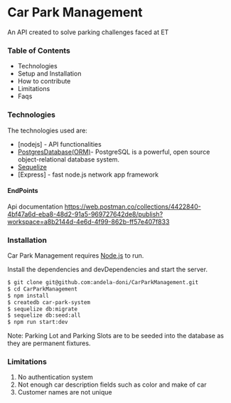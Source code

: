 # Car Park Management


An API created to solve parking challenges faced at ET


### Table of Contents
  - Technologies
  - Setup and Installation
  - How to contribute
  - Limitations
  - Faqs
  

### Technologies 
The technologies used are:

* [nodejs] - API functionalities
* [PostgresDatabase(ORM)](https://www.postgresql.org/)- PostgreSQL is a powerful, open source object-relational database system. 
* [Sequelize](http://docs.sequelizejs.com/) 
* [Express] - fast node.js network app framework

 
#### EndPoints
Api documentation
https://web.postman.co/collections/4422840-4bf47a6d-eba8-48d2-91a5-969727642de8/publish?workspace=a8b2144d-4e6d-4f99-862b-ff57e407f833

### Installation

Car Park Management requires [Node.js](https://nodejs.org/) to run.

Install the dependencies and devDependencies and start the server.

```sh
$ git clone git@github.com:andela-doni/CarParkManagement.git
$ cd CarParkManagement
$ npm install 
$ createdb car-park-system
$ sequelize db:migrate
$ sequelize db:seed:all
$ npm run start:dev
```
Note: Parking Lot and Parking Slots are to be seeded into the database as they are permanent fixtures. 

### Limitations
1. No authentication system
2. Not enough car description fields such as color and make of car
3. Customer names are not unique




